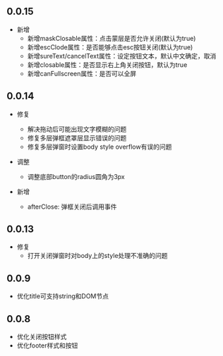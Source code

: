 
## 0.0.15

- 新增
  - 新增maskClosable属性：点击蒙层是否允许关闭(默认为true)
  - 新增escClode属性：是否能够点击esc按钮关闭(默认为true)
  - 新增sureText/cancelText属性：设定按钮文本，默认中文确定，取消
  - 新增closable属性：是否显示右上角关闭按钮，默认为true
  - 新增canFullscreen属性：是否可以全屏

## 0.0.14

- 修复
  - 解决拖动后可能出现文字模糊的问题
  - 修复多层弹框遮罩层显示错误的问题
  - 修复多层弹窗时设置body style overflow有误的问题

- 调整
  - 调整底部button的radius圆角为3px

- 新增
  - afterClose: 弹框关闭后调用事件

## 0.0.13

- 修复
  - 打开关闭弹窗时对body上的style处理不准确的问题


## 0.0.9

- 优化title可支持string和DOM节点


## 0.0.8

- 优化关闭按钮样式
- 优化footer样式和按钮